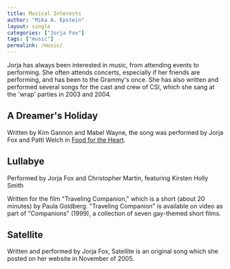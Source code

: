 ```yaml
---
title: Musical Interests
author: "Mika A. Epstein"
layout: single
categories: ["Jorja Fox"]
tags: ["music"]
permalink: /music/
---
```


Jorja has always been interested in music, from attending events to performing. She often attends concerts, especially if her friends are performing, and has been to the Grammy's once. She has also written and performed several songs for the cast and crew of CSI, which she sang at the 'wrap' parties in 2003 and 2004.

## A Dreamer's Holiday

Written by Kim Gannon and Mabel Wayne, the song was performed by Jorja Fox and Patti Welch in [Food for the Heart]( /library/actor/food-for-the-heart/ ).

## Lullabye

Performed by Jorja Fox and Christopher Martin, featuring Kirsten Holly Smith

Written for the film "Traveling Companion," which is a short (about 20 minutes) by Paula Goldberg. "Traveling Companion" is available on video as part of "Companions" (1999), a collection of seven gay-themed short films.

## Satellite

Written and performed by Jorja Fox, Satellite is an original song which she posted on her website in November of 2005.
